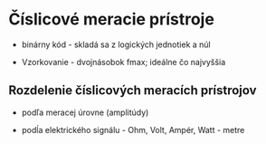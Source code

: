 # Číslicové meracie prístroje

- binárny kód - skladá sa z logických jednotiek a núl

- Vzorkovanie - dvojnásobok fmax; ideálne čo najvyššia

## Rozdelenie číslicových meracích prístrojov

- podľa meracej úrovne (amplitúdy)

- podĺa elektrického signálu - Ohm, Volt, Ampér, Watt - metre
